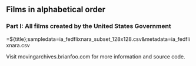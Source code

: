 ## Films in alphabetical order

### Part I: All films created by the United States Government
=${title};sampledata=ia_fedflixnara_subset_128x128.csv&metadata=ia_fedflixnara.csv

Visit movingarchives.brianfoo.com for more information and source code.
